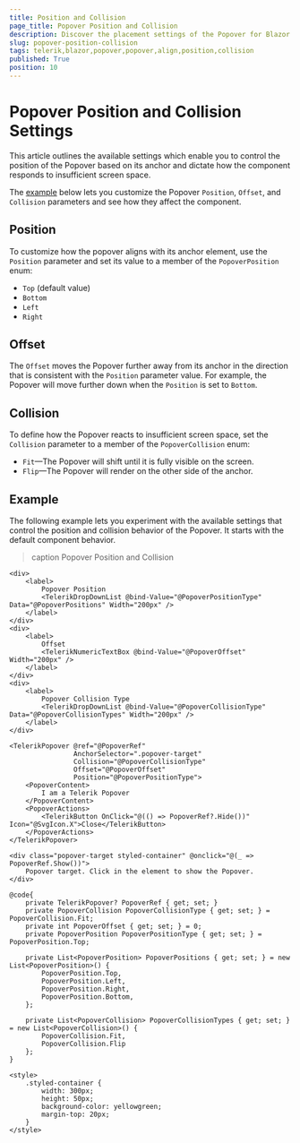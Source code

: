 ```yaml
---
title: Position and Collision
page_title: Popover Position and Collision
description: Discover the placement settings of the Popover for Blazor. Learn how to configure the Popover position and handle collisions.
slug: popover-position-collision
tags: telerik,blazor,popover,popover,align,position,collision
published: True
position: 10
---
```


# Popover Position and Collision Settings

This article outlines the available settings which enable you to control the position of the Popover based on its anchor and dictate how the component responds to insufficient screen space.

The [example](#example) below lets you customize the Popover `Position`, `Offset`, and `Collision` parameters and see how they affect the component.

## Position

To customize how the popover aligns with its anchor element, use the `Position` parameter and set its value to a member of the `PopoverPosition` enum:

* `Top` (default value)
* `Bottom`
* `Left`
* `Right`

## Offset

The `Offset` moves the Popover further away from its anchor in the direction that is consistent with the `Position` parameter value. For example, the Popover will move further down when the `Position` is set to `Bottom`.

## Collision

To define how the Popover reacts to insufficient screen space, set the `Collision` parameter to a member of the `PopoverCollision` enum:

* `Fit`&mdash;The Popover will shift until it is fully visible on the screen.
* `Flip`&mdash;The Popover will render on the other side of the anchor.

## Example

The following example lets you experiment with the available settings that control the position and collision behavior of the Popover. It starts with the default component behavior.

>caption Popover Position and Collision

````RAZOR
<div>
    <label>
        Popover Position
        <TelerikDropDownList @bind-Value="@PopoverPositionType" Data="@PopoverPositions" Width="200px" />
    </label>
</div>
<div>
    <label>
        Offset
        <TelerikNumericTextBox @bind-Value="@PopoverOffset" Width="200px" />
    </label>
</div>
<div>
    <label>
        Popover Collision Type
        <TelerikDropDownList @bind-Value="@PopoverCollisionType" Data="@PopoverCollisionTypes" Width="200px" />
    </label>
</div>

<TelerikPopover @ref="@PopoverRef"
                AnchorSelector=".popover-target"
                Collision="@PopoverCollisionType"
                Offset="@PopoverOffset"
                Position="@PopoverPositionType">
    <PopoverContent>
        I am a Telerik Popover
    </PopoverContent>
    <PopoverActions>
        <TelerikButton OnClick="@(() => PopoverRef?.Hide())" Icon="@SvgIcon.X">Close</TelerikButton>
    </PopoverActions>
</TelerikPopover>

<div class="popover-target styled-container" @onclick="@(_ => PopoverRef.Show())">
    Popover target. Click in the element to show the Popover.
</div>

@code{
    private TelerikPopover? PopoverRef { get; set; }
    private PopoverCollision PopoverCollisionType { get; set; } = PopoverCollision.Fit;
    private int PopoverOffset { get; set; } = 0;
    private PopoverPosition PopoverPositionType { get; set; } = PopoverPosition.Top;

    private List<PopoverPosition> PopoverPositions { get; set; } = new List<PopoverPosition>() {
        PopoverPosition.Top,
        PopoverPosition.Left,
        PopoverPosition.Right,
        PopoverPosition.Bottom,
    };

    private List<PopoverCollision> PopoverCollisionTypes { get; set; } = new List<PopoverCollision>() {
        PopoverCollision.Fit,
        PopoverCollision.Flip
    };
}

<style>
    .styled-container {
        width: 300px;
        height: 50px;
        background-color: yellowgreen;
        margin-top: 20px;
    }
</style>
````
